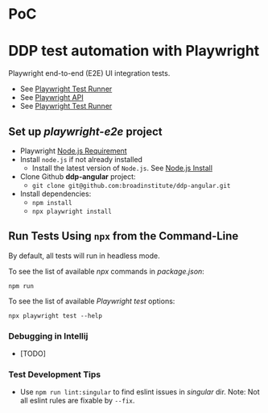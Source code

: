 # PoC
# DDP test automation with Playwright

Playwright end-to-end (E2E) UI integration tests.


* See [Playwright Test Runner](https://playwright.dev/docs/api/class-test)
* See [Playwright API](https://playwright.dev/docs/api/class-playwright)
* See [Playwright Test Runner](https://playwright.dev/docs/test-runners#playwright-test)

## Set up *playwright-e2e* project

* Playwright [Node.js Requirement](https://playwright.dev/docs/troubleshooting#nodejs-requirements)
* Install `node.js` if not already installed 
  * Install the latest version of `Node.js`. See [Node.js Install](https://nodejs.dev/en/learn/how-to-install-nodejs/)
* Clone Github **ddp-angular** project: 
  * `git clone git@github.com:broadinstitute/ddp-angular.git`
* Install dependencies:
  * `npm install`
  * `npx playwright install`


## Run Tests Using `npx` from the Command-Line

By default, all tests will run in headless mode.

To see the list of available *npx* commands in *package.json*: <div class="text-blue">```npm run```</div>

To see the list of available *Playwright test* options:<div class="text-blue">```npx playwright test --help```</div>

### Debugging in Intellij

- [TODO]

### Test Development Tips
- Use `npm run lint:singular` to find eslint issues in *singular* dir. Note: Not all eslint rules are fixable by `--fix`.
